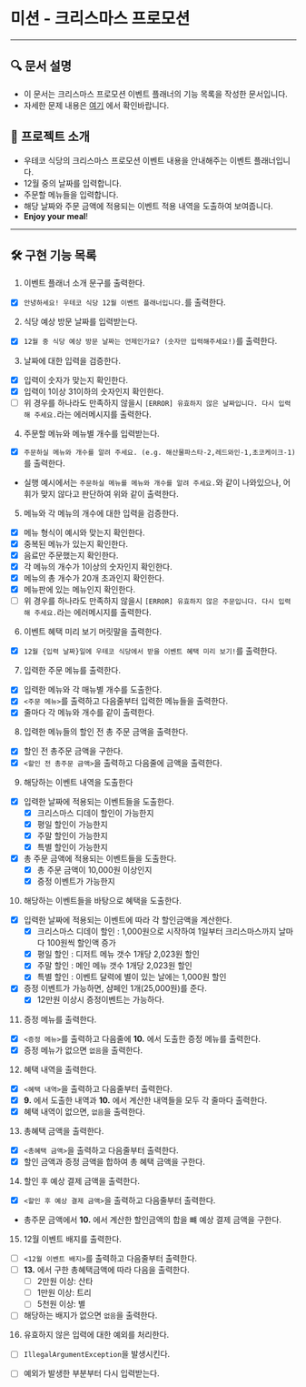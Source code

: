 # 미션 - 크리스마스 프로모션

---

## 🔍 문서 설명

- 이 문서는 크리스마스 프로모션 이벤트 플래너의 기능 목록을 작성한 문서입니다.
- 자세한 문제 내용은 [여기](https://github.com/jy016011/java-christmas-6-jy016011/blob/main/README.md) 에서 확인바랍니다.

## 🚀 프로젝트 소개

- 우테코 식당의 크리스마스 프로모션 이벤트 내용을 안내해주는 이벤트 플래너입니다.
- 12월 중의 날짜를 입력합니다.
- 주문할 메뉴들을 입력합니다.
- 해당 날짜와 주문 금액에 적용되는 이벤트 적용 내역을 도출하여 보여줍니다.
- **Enjoy your meal**!

---

## 🛠 구현 기능 목록

1. 이벤트 플래너 소개 문구를 출력한다.

- [X] `안녕하세요! 우테코 식당 12월 이벤트 플래너입니다.`를 출력한다.

2. 식당 예상 방문 날짜를 입력받는다.

- [X] `12월 중 식당 예상 방문 날짜는 언제인가요? (숫자만 입력해주세요!)`를 출력한다.

3. 날짜에 대한 입력을 검증한다.

- [X] 입력이 숫자가 맞는지 확인한다.
- [X] 입력이 1이상 31이하의 숫자인지 확인한다.
- [ ] 위 경우를 하나라도 만족하지 않을시 `[ERROR] 유효하지 않은 날짜입니다. 다시 입력해 주세요.`라는 에러메시지를 출력한다.

4. 주문할 메뉴와 메뉴별 개수를 입력받는다.

- [X] `주문하실 메뉴와 개수를 알려 주세요. (e.g. 해산물파스타-2,레드와인-1,초코케이크-1)`를 출력한다.
- 실행 예시에서는 `주문하실 메뉴를 메뉴와 개수를 알려 주세요.`와 같이 나와있으나, 어휘가 맞지 않다고 판단하여 위와 같이 출력한다.

5. 메뉴와 각 메뉴의 개수에 대한 입력을 검증한다.

- [X] 메뉴 형식이 예시와 맞는지 확인한다.
- [X] 중복된 메뉴가 있는지 확인한다.
- [X] 음료만 주문했는지 확인한다.
- [X] 각 메뉴의 개수가 1이상의 숫자인지 확인한다.
- [X] 메뉴의 총 개수가 20개 초과인지 확인한다.
- [X] 메뉴판에 있는 메뉴인지 확인한다.
- [ ] 위 경우를 하나라도 만족하지 않을시 `[ERROR] 유효하지 않은 주문입니다. 다시 입력해 주세요.`라는 에러메시지를 출력한다.

6. 이벤트 혜택 미리 보기 머릿말을 출력한다.

- [X] `12월 {입력 날짜}일에 우테코 식당에서 받을 이벤트 혜택 미리 보기!`를 출력한다.

7. 입력한 주문 메뉴를 출력한다.

- [X] 입력한 메뉴와 각 매뉴별 개수를 도출한다.
- [X] `<주문 메뉴>`를 출력하고 다음줄부터 입력한 메뉴들을 출력한다.
- [X] 줄마다 각 메뉴와 개수를 같이 출력한다.

8. 입력한 메뉴들의 할인 전 총 주문 금액을 출력한다.

- [X] 할인 전 총주문 금액을 구한다.
- [X] `<할인 전 총주문 금액>`을 출력하고 다음줄에 금액을 출력한다.

9. 해당하는 이벤트 내역을 도출한다

- [X] 입력한 날짜에 적용되는 이벤트들을 도출한다.
    - [X] 크리스마스 디데이 할인이 가능한지
    - [X] 평일 할인이 가능한지
    - [X] 주말 할인이 가능한지
    - [X] 특별 할인이 가능한지
- [X] 총 주문 금액에 적용되는 이벤트들을 도출한다.
    - [X] 총 주문 금액이 10,000원 이상인지
    - [X] 증정 이벤트가 가능한지

10. 해당하는 이벤트들을 바탕으로 혜택을 도출한다.

- [X] 입력한 날짜에 적용되는 이벤트에 따라 각 할인금액을 계산한다.
    - [X] 크리스마스 디데이 할인 : 1,000원으로 시작하여 1일부터 크리스마스까지 날마다 100원씩 할인액 증가
    - [X] 평일 할인 : 디저트 메뉴 갯수 1개당 2,023원 할인
    - [X] 주말 할인 : 메인 메뉴 갯수 1개당 2,023원 할인
    - [X] 특별 할인 : 이벤트 달력에 별이 있는 날에는 1,000원 할인
- [X] 증정 이벤트가 가능하면, 샴페인 1개(25,000원)를 준다.
    - [X] 12만원 이상시 증정이벤트는 가능하다.

11. 증정 메뉴를 출력한다.

- [X] `<증정 메뉴>`를 출력하고 다음줄에 **10.** 에서 도출한 증정 메뉴를 출력한다.
- [X] 증정 메뉴가 없으면 `없음`을 출력한다.

12. 혜택 내역을 출력한다.

- [X] `<혜택 내역>`을 출력하고 다음줄부터 출력한다.
- [X] **9.** 에서 도출한 내역과 **10.** 에서 계산한 내역들을 모두 각 줄마다 출력한다.
- [X] 혜택 내역이 없으면, `없음`을 출력한다.

13. 총혜택 금액을 출력한다.

- [X] `<총혜택 금액>`을 출력하고 다음줄부터 출력한다.
- [X] 할인 금액과 증정 금액을 합하여 총 혜택 금액을 구한다.

14. 할인 후 예상 결제 금액을 출력한다.

- [X] `<할인 후 예상 결제 금액>`을 출력하고 다음줄부터 출력한다.
- 총주문 금액에서 **10.** 에서 계산한 할인금액의 합을 뺴 예상 결제 금액을 구한다.

15. 12월 이벤트 배지를 출력한다.

- [ ] `<12월 이벤트 배지>`를 출력하고 다음줄부터 출력한다.
- [ ] **13.** 에서 구한 총혜택금액에 따라 다음을 출력한다.
    - [ ] 2만원 이상: 산타
    - [ ] 1만원 이상: 트리
    - [ ] 5천원 이상: 별
- [ ] 해당하는 배지가 없으면 `없음`을 출력한다.

16. 유효하지 않은 입력에 대한 예외를 처리한다.

- [ ] `IllegalArgumentException`을 발생시킨다.
- [ ] 예외가 발생한 부분부터 다시 입력받는다.


